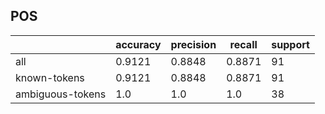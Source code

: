 
## POS

|                  | accuracy | precision | recall | support |
|------------------|----------|-----------|--------|---------|
| all              | 0.9121   | 0.8848    | 0.8871 | 91      |
| known-tokens     | 0.9121   | 0.8848    | 0.8871 | 91      |
| ambiguous-tokens | 1.0      | 1.0       | 1.0    | 38      |

